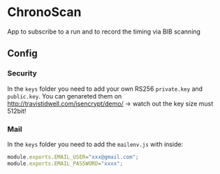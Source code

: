 # ChronoScan
App to subscribe to a run and to record the timing via BIB scanning

## Config

### Security
In the `keys` folder you need to add your own RS256 `private.key` and `public.key`.
You can genareted them on http://travistidwell.com/jsencrypt/demo/ -> watch out the key size must 512bit!

### Mail
In the `keys` folder you need to add the `mailenv.js` with inside:
```javascript
module.exports.EMAIL_USER="xxx@gmail.com";
module.exports.EMAIL_PASSWORD="xxxx";
```


